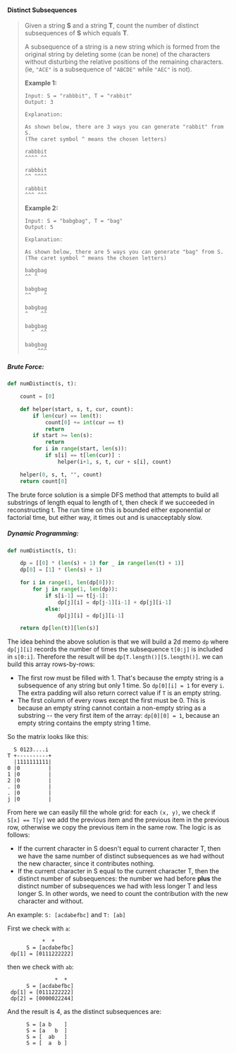 #### Distinct Subsequences

> Given a string **S** and a string **T**, count the number of distinct subsequences of **S** which equals **T**.
>
> A subsequence of a string is a new string which is formed from the original string by deleting some \(can be none\) of the characters without disturbing the relative positions of the remaining characters. \(ie, `"ACE"` is a subsequence of `"ABCDE"` while `"AEC"` is not\).
>
> **Example 1:**
>
> ```
> Input: S = "rabbbit", T = "rabbit"
> Output: 3
>
> Explanation:
>
> As shown below, there are 3 ways you can generate "rabbit" from S.
> (The caret symbol ^ means the chosen letters)
>
> rabbbit
> ^^^^ ^^
>
> rabbbit
> ^^ ^^^^
>
> rabbbit
> ^^^ ^^^
> ```
>
> **Example 2:**
>
> ```
> Input: S = "babgbag", T = "bag"
> Output: 5
>
> Explanation:
>
> As shown below, there are 5 ways you can generate "bag" from S.
> (The caret symbol ^ means the chosen letters)
>
> babgbag
> ^^ ^
>
> babgbag
> ^^    ^
>
> babgbag
> ^    ^^
>
> babgbag
>   ^  ^^
>
> babgbag
>     ^^^
> ```

##### Brute Force:

```py
def numDistinct(s, t):

    count = [0]

    def helper(start, s, t, cur, count):            
        if len(cur) == len(t):
            count[0] += int(cur == t)
            return
        if start >= len(s):
            return
        for i in range(start, len(s)):
            if s[i] == t[len(cur)] :
                helper(i+1, s, t, cur + s[i], count)

    helper(0, s, t, "", count)
    return count[0]
```

The brute force solution is a simple DFS method that attempts to build all substrings of length equal to length of t, then check if we succeeded in reconstructing t. The run time on this is bounded either exponential or factorial time, but either way, it times out and is unacceptably slow.

##### Dynamic Programming:

```py
def numDistinct(s, t):

    dp = [[0] * (len(s) + 1) for _ in range(len(t) + 1)]
    dp[0] = [1] * (len(s) + 1)

    for i in range(1, len(dp[0])):        
        for j in range(1, len(dp)):
            if s[i-1] == t[j-1]:
                dp[j][i] = dp[j-1][i-1] + dp[j][i-1]
            else:
                dp[j][i] = dp[j][i-1]

    return dp[len(t)][len(s)]
```

The idea behind the above solution is that we will build a 2d memo `dp` where `dp[j][i]` records the number of times the subsequence `t[0:j]` is included in `s[0:i]`.  Therefore the result will be `dp[T.length()][S.length()]`. we can build this array rows-by-rows:

* The first row must be filled with 1. That's because the empty string is a subsequence of any string but only 1 time. So 
  `dp[0][i] = 1` for every `i`. The extra padding will also return correct value if `T` is an empty string.
* The first column of every rows except the first must be 0. This is because an empty string cannot contain a non-empty string as a substring -- the very first item of the array: `dp[0][0] = 1`, because an empty string contains the empty string 1 time.

So the matrix looks like this:

```
  S 0123....i
T +----------+
  |1111111111|
0 |0         |
1 |0         |
2 |0         |
. |0         |
. |0         |
j |0         |

```

From here we can easily fill the whole grid: for each `(x, y)`, we check if `S[x] == T[y]` we add the previous item and the previous item in the previous row, otherwise we copy the previous item in the same row. The logic is as follows:

* If the current character in S doesn't equal to current character T, then we have the same number of distinct subsequences as we had without the new character, since it contributes nothing.
* If the current character in S equal to the current character T, then the distinct number of subsequences: the number we had before **plus** the distinct number of subsequences we had with less longer T and less longer S. In other words, we need to count the contribution with the new character and without.

An example: `S: [acdabefbc]` and `T: [ab]`

First we check with `a`:

```
           *  *
      S = [acdabefbc]
 dp[1] = [0111222222]
```



then we check with `ab`:

```
               *  * 
      S = [acdabefbc]
 dp[1] = [0111222222]
 dp[2] = [0000022244]
```

And the result is 4, as the distinct subsequences are:

```
      S = [a b    ]
      S = [a   b  ]
      S = [  ab   ]
      S = [  a  b ]
```



